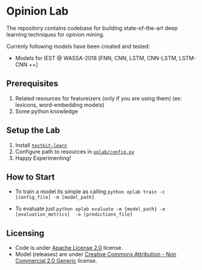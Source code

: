 # Opinion Lab

The repository contains codebase for building state-of-the-art deep learning techniques for opinion mining.

Currenly following models have been created and tested:

* Models for IEST @ WASSA-2018 [FNN, CNN, LSTM, CNN-LSTM, LSTM-CNN ++]

## Prerequisites
1. Related resources for featureizers (only if you are using them) (ex: lexicons, word-embedding models)
2. Some python knowledge

## Setup the Lab
1. Install [`textkit-learn`](https://github.com/ysenarath/textkit-learn)
2. Configure path to resources in [`oplab/config.py`](https://github.com/ysenarath/opinion-lab/blob/master/oplab/config.py)
3. Happy Experimenting!

## How to Start
* To train a model its simple as calling
      `python oplab train -c [config_file] -m [model_path]`

* To evaluate just 
      `python oplab evaluate -m {model_path} -e [evaluation_metrics]  -o [predictions_file]`

## Licensing
* Code is under [Apache License 2.0](https://github.com/ysenarath/opinion-lab/blob/master/LICENSE) license.
* Model (releases) are under [Creative Commons Attribution - Non Commercial 2.0 Generic](https://creativecommons.org/licenses/by-nc/2.0/uk/legalcode) license.


